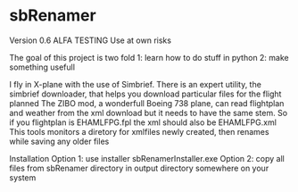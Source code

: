 # sbRenamer

Version 0.6
ALFA TESTING
Use at own risks


The goal of this project is two fold
1: learn how to do stuff in python
2: make something usefull

I fly in X-plane with the use of Simbrief. There is an expert utility, the simbrief downloader, 
that helps you download particular files for the flight planned
The ZIBO mod, a wonderfull Boeing 738 plane, can read flightplan and weather from the xml download
but it needs to have the same stem. 
So if you flightplan is EHAMLFPG.fpl the xml should also be EHAMLFPG.xml 
This tools monitors a diretory for xmlfiles newly created, then renames while saving any older files

Installation
Option 1: use installer sbRenamerInstaller.exe
Option 2: copy all files from sbRenamer directory in output directory somewhere on your system

